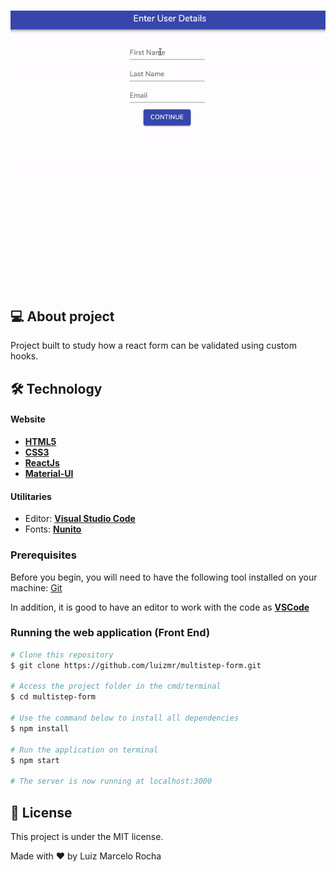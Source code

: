 <h1 align="center">
    <img alt="reactForm" title="#reactForm" src="./assets/gif1.gif" width="800px"/>
</h1>

## 💻 About project

Project built to study how a react form can be validated using custom hooks.

## 🛠 Technology

#### **Website**

-   **[HTML5](https://developer.mozilla.org/pt-BR/docs/Web/HTML/HTML5)**
-   **[CSS3](https://www.w3schools.com/css/)**
-   **[ReactJs](https://pt-br.reactjs.org/)**
-   **[Material-UI](https://material-ui.com/pt/)**

#### **Utilitaries**

-   Editor: **[Visual Studio Code](https://code.visualstudio.com/)**
-   Fonts: **[Nunito](https://fonts.google.com/specimen/Nunito)**

### Prerequisites

Before you begin, you will need to have the following tool installed on your machine:
[Git](https://git-scm.com)

In addition, it is good to have an editor to work with the code as **[VSCode](https://code.visualstudio.com/)**

### Running the web application (Front End)

```bash
# Clone this repository
$ git clone https://github.com/luizmr/multistep-form.git

# Access the project folder in the cmd/terminal
$ cd multistep-form

# Use the command below to install all dependencies
$ npm install

# Run the application on terminal
$ npm start

# The server is now running at localhost:3000
```

## 📝 License

This project is under the MIT license.

Made with ❤️ by Luiz Marcelo Rocha
